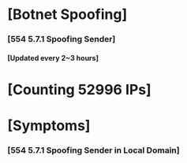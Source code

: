 # [Botnet Spoofing]
### [554 5.7.1 Spoofing Sender]
#### [Updated every 2~3 hours]

# [Counting 52996 IPs]

# [Symptoms] 
###   [554 5.7.1 Spoofing Sender in Local Domain]
